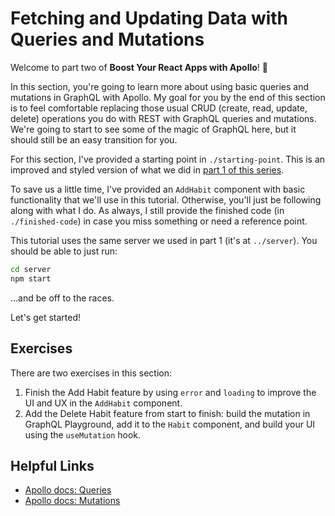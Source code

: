 # Fetching and Updating Data with Queries and Mutations
Welcome to part two of **Boost Your React Apps with Apollo**! 🚀

In this section, you're going to learn more about using basic queries and mutations in GraphQL with Apollo. My goal for you by the end of this section is to feel comfortable replacing those usual CRUD (create, read, update, delete) operations you do with REST with GraphQL queries and mutations. We're going to start to see some of the magic of GraphQL here, but it should still be an easy transition for you.

For this section, I've provided a starting point in `./starting-point`. This is an improved and styled version of what we did in [part 1 of this series](https://thinkster.io/tutorials/boost-your-react-apps-with-apollo-first-steps). 

To save us a little time, I've provided an `AddHabit` component with basic functionality that we'll use in this tutorial. Otherwise, you'll just be following along with what I do. As always, I still provide the finished code (in `./finished-code`) in case you miss something or need a reference point.

This tutorial uses the same server we used in part 1 (it's at `../server`). You should be able to just run:

```bash
cd server
npm start
```

...and be off to the races.

Let's get started!

## Exercises
There are two exercises in this section:

1. Finish the Add Habit feature by using `error` and `loading` to improve the UI and UX in the `AddHabit` component.
2. Add the Delete Habit feature from start to finish: build the mutation in GraphQL Playground, add it to the `Habit` component, and build your UI using the `useMutation` hook.

## Helpful Links
- [Apollo docs: Queries](https://www.apollographql.com/docs/react/v3.0-beta/data/queries/)
- [Apollo docs: Mutations](https://www.apollographql.com/docs/react/v3.0-beta/data/mutations/)